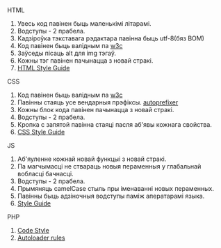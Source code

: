 HTML
  1. Увесь код павінен быць маленькімі літарамі.
  2. Водступы - 2 прабела.
  3. Кадзіроўка тэкставага рэдактара павінна быць utf-8(бяз BOM)
  4. Код павінен быць валідным па [w3c](http://validator.w3.org/nu/)
  5. Заўседы пісаць alt для img тэгаў.
  6. Кожны тэг павінен пачынацца з новай стракі.
  7. [HTML Style Guide](https://google.github.io/styleguide/htmlcssguide.html)

CSS
  1. Код павінен быць валідным па [w3c](http://jigsaw.w3.org/css-validator/)
  2. Павінны стаяць усе вендарныя прэфіксы. [autoprefixer](https://autoprefixer.github.io/)
  3. Кожны блок кода павінен пачынацца з новай стракі.
  4. Водступы - 2 прабела.
  5. Кропка с запятой павінна стаяці пасля аб'явы кожнага свойства.
  6. [CSS Style Guide](https://google.github.io/styleguide/htmlcssguide.html)

JS
  1. Аб'яуленне кожнай новай функцыі з новай стракі.
  2. Па магчымасці не ствараць новыя пераменныя у глабальнай вобласці бачнасці.
  3. Водступы - 2 прабела.
  4. Прымяняць camelCase стыль пры іменаванні новых пераменных.
  5. Павінны быць адзіночныя водступы паміж 
аператарамі языка.
  6. [Style Guide](https://google.github.io/styleguide/jsguide.html)

PHP
  1. [Code Style](https://github.com/php-fig/fig-standards/blob/master/accepted/PSR-2-coding-style-guide.md)
  2. [Autoloader rules](https://github.com/php-fig/fig-standards/blob/master/accepted/PSR-4-autoloader.md)